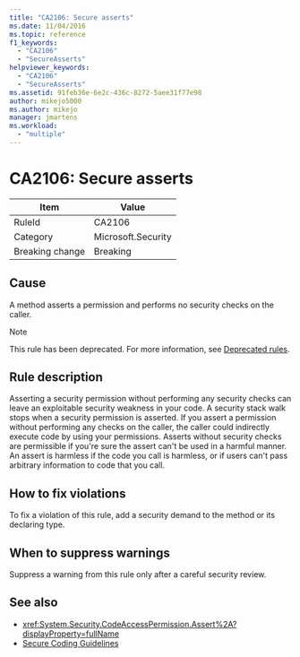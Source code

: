 ```yaml
---
title: "CA2106: Secure asserts"
ms.date: 11/04/2016
ms.topic: reference
f1_keywords:
  - "CA2106"
  - "SecureAsserts"
helpviewer_keywords:
  - "CA2106"
  - "SecureAsserts"
ms.assetid: 91feb36e-6e2c-436c-8272-5aee31f77e98
author: mikejo5000
ms.author: mikejo
manager: jmartens
ms.workload:
  - "multiple"
---
```

# CA2106: Secure asserts

|Item|Value|
|-|-|
|RuleId|CA2106|
|Category|Microsoft.Security|
|Breaking change|Breaking|

## Cause
A method asserts a permission and performs no security checks on the caller.

> [!NOTE]
> This rule has been deprecated. For more information, see [Deprecated rules](fxcop-unported-deprecated-rules.md).

## Rule description
Asserting a security permission without performing any security checks can leave an exploitable security weakness in your code. A security stack walk stops when a security permission is asserted. If you assert a permission without performing any checks on the caller, the caller could indirectly execute code by using your permissions. Asserts without security checks are permissible if you're sure the assert can't be used in a harmful manner. An assert is harmless if the code you call is harmless, or if users can't pass arbitrary information to code that you call.

## How to fix violations
To fix a violation of this rule, add a security demand to the method or its declaring type.

## When to suppress warnings
Suppress a warning from this rule only after a careful security review.

## See also

- <xref:System.Security.CodeAccessPermission.Assert%2A?displayProperty=fullName>
- [Secure Coding Guidelines](/dotnet/standard/security/secure-coding-guidelines)

